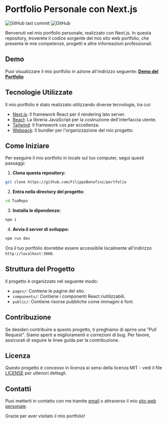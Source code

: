 # Portfolio Personale con Next.js

![GitHub last commit](https://img.shields.io/github/last-commit/FilippoBonafini/portfolio)
![GitHub](https://img.shields.io/github/license/FilippoBonafini/portfolio)

Benvenuti nel mio portfolio personale, realizzato con Next.js. In questa repository, troverete il codice sorgente del mio sito web portfolio, che presenta le mie competenze, progetti e altre informazioni professionali.

## Demo

Puoi visualizzare il mio portfolio in azione all'indirizzo seguente:
[**Demo del Portfolio**](https://www.filippo-bonafini.com)

## Tecnologie Utilizzate

Il mio portfolio è stato realizzato utilizzando diverse tecnologie, tra cui:

- [Next.js](https://nextjs.org/): Il framework React per il rendering lato server.
- [React](https://reactjs.org/): La libreria JavaScript per la costruzione dell'interfaccia utente.
- [Tailwind](https://tailwindcss.com/): Il framework css per eccellenza.
- [Webpack](https://webpack.js.org/): Il bundler per l'organizzazione del mio progetto.

## Come Iniziare

Per eseguire il mio portfolio in locale sul tuo computer, segui questi passaggi:

1. **Clona questa repository:**
```bash 
git clone https://github.com/FilippoBonafini/portfolio
```


2. **Entra nella directory del progetto:**
```bash 
cd TuaRepo
```
3. **Installa le dipendenze:**
```bash 
npm i
```
4. **Avvia il server di sviluppo:**
```bash 
npm run dev
```
Ora il tuo portfolio dovrebbe essere accessibile localmente all'indirizzo `http://localhost:3000`.

## Struttura del Progetto

Il progetto è organizzato nel seguente modo:

- `pages/`: Contiene le pagine del sito.
- `components/`: Contiene i componenti React riutilizzabili.
- `public/`: Contiene risorse pubbliche come immagini e font.

## Contribuzione

Se desideri contribuire a questo progetto, ti preghiamo di aprire una "Pull Request". Siamo aperti a miglioramenti e correzioni di bug. Per favore, assicurati di seguire le linee guida per la contribuzione.

## Licenza

Questo progetto è concesso in licenza ai sensi della licenza MIT - vedi il file [LICENSE](LICENSE) per ulteriori dettagli.

## Contatti

Puoi metterti in contatto con me tramite [email](mailto:filippo.bonafini@outlook.com) o attraverso il mio [sito web personale](https://www.filippo-bonafini.com).

Grazie per aver visitato il mio portfolio!
